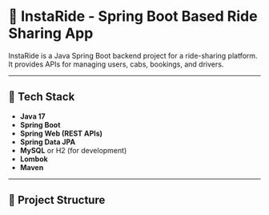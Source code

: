 # 🚗 InstaRide - Spring Boot Based Ride Sharing App

InstaRide is a Java Spring Boot backend project for a ride-sharing platform. It provides APIs for managing users, cabs, bookings, and drivers.

---

## 🔧 Tech Stack

- **Java 17**
- **Spring Boot**
- **Spring Web (REST APIs)**
- **Spring Data JPA**
- **MySQL** or H2 (for development)
- **Lombok**
- **Maven**

---

## 📁 Project Structure

